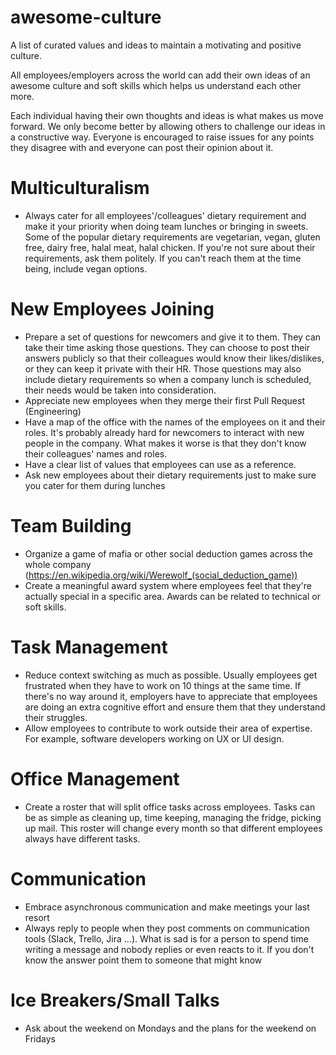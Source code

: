# awesome-culture
A list of curated values and ideas to maintain a motivating and positive culture. 

All employees/employers across the world can add their own ideas of an awesome culture and soft skills which helps us understand each other more. 

Each individual having their own thoughts and ideas is what makes us move forward. We only become better by allowing others to challenge our ideas in a constructive way. Everyone is encouraged to raise issues for any points they disagree with and everyone can post their opinion about it. 

# Multiculturalism
- Always cater for all employees'/colleagues' dietary requirement and make it your priority when doing team lunches or bringing in sweets. Some of the popular dietary requirements are vegetarian, vegan, gluten free, dairy free, halal meat, halal chicken. If you're not sure about their requirements, ask them politely. If you can't reach them at the time being, include vegan options.

# New Employees Joining
- Prepare a set of questions for newcomers and give it to them. They can take their time asking those questions. They can choose to post their answers publicly so that their colleagues would know their likes/dislikes, or they can keep it private with their HR. Those questions may also include dietary requirements so when a company lunch is scheduled, their needs would be taken into consideration.
- Appreciate new employees when they merge their first Pull Request (Engineering)
- Have a map of the office with the names of the employees on it and their roles. It's probably already hard for newcomers to interact with new people in the company. What makes it worse is that they don't know their colleagues' names and roles.
- Have a clear list of values that employees can use as a reference.
- Ask new employees about their dietary requirements just to make sure you cater for them during lunches

# Team Building
- Organize a game of mafia or other social deduction games across the whole company (https://en.wikipedia.org/wiki/Werewolf_(social_deduction_game))
- Create a meaningful award system where employees feel that they're actually special in a specific area. Awards can be related to technical or soft skills.

# Task Management
- Reduce context switching as much as possible. Usually employees get frustrated when they have to work on 10 things at the same time. If there's no way around it, employers have to appreciate that employees are doing an extra cognitive effort and ensure them that they understand their struggles.
- Allow employees to contribute to work outside their area of expertise. For example, software developers working on UX or UI design.

# Office Management
- Create a roster that will split office tasks across employees. Tasks can be as simple as cleaning up, time keeping, managing the fridge, picking up mail. This roster will change every month so that different employees always have different tasks.

# Communication
- Embrace asynchronous communication and make meetings your last resort
- Always reply to people when they post comments on communication tools (Slack, Trello, Jira ...). What is sad is for a person to spend time writing a message and nobody replies or even reacts to it. If you don't know the answer point them to someone that might know

# Ice Breakers/Small Talks
- Ask about the weekend on Mondays and the plans for the weekend on Fridays
